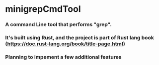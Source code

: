# minigrepCmdTool

### A command Line tool that performs "grep".

### It's built using Rust, and the project is part of Rust lang book (https://doc.rust-lang.org/book/title-page.html) 

### Planning to impement a few additional features 
